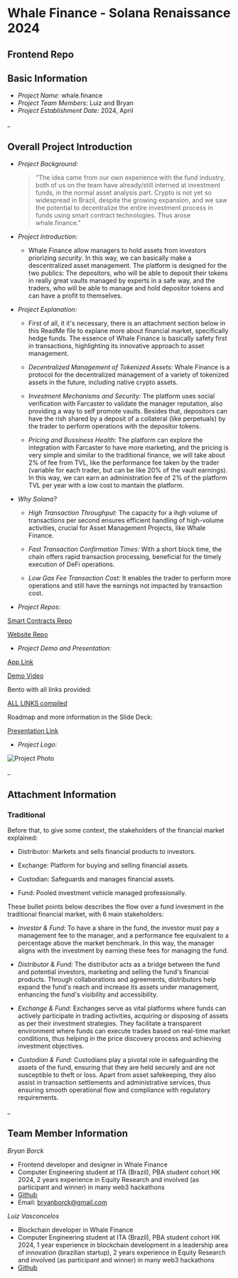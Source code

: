 # Whale Finance - Solana Renaissance 2024

## Frontend Repo

## Basic Information
- *Project Name:* whale.finance
- *Project Team Members:* Luiz and Bryan
- *Project Establishment Date:* 2024, April

_

## Overall Project Introduction
- *Project Background:*

   > "The idea came from our own experience with the fund industry, both of us on the team have already/still interned at investment funds, in the normal asset analysis part. Crypto is not yet so widespread in Brazil, despite the growing expansion, and we saw the potential to decentralize the entire investment process in funds using smart contract technologies. Thus arose whale.finance."

- *Project Introduction:*

  - Whale Finance allow managers to hold assets from investors priorizing *security*. In this way, we can basically make a descentralized asset management. The platform is designed for the two publics: The depositors, who will be able to deposit their tokens in really great vaults managed by experts in a safe way, and the traders, who will be able to manage and hold depositor tokens and can have a profit to themselves.

- *Project Explanation:*

  - First of all, it it's necessary, there is an attachment section below in this ReadMe file to explane more about financial market, specifically hedge funds. The essence of Whale Finance is basically safety first in transactions, highlighting its innovative approach to asset management.

  - *Decentralized Management of Tokenized Assets:* Whale Finance is a protocol for the decentralized management of a variety of tokenized assets in the future, including native crypto assets.

  - *Investment Mechanisms and Security:* The platform uses social verification with Farcaster to validate the manager reputation, also providing a way to self promote vaults. Besides that, depositors can have the rish shared by a deposit of a collateral (like perpetuals) by the trader to perform operations with the depositor tokens.

  - *Pricing and Bussiness Health:* The platform can explore the integration with Farcaster to have more marketing, and the pricing is very simple and similar to the traditional finance, we will take about 2% of fee from TVL, like the performance fee taken by the trader (variable for each trader, but can be like 20% of the vault earnings). In this way, we can earn an administration fee of 2% of the platform TVL per year with a low cost to mantain the platform.

- *Why Solana?*

  - *High Transaction Throughput:* The capacity for a ihgh volume of transactions per second ensures efficient handling of high-volume activities, crucial for Asset Management Projects, like Whale Finance.

  - *Fast Transaction Confirmation Times:* With a short block time, the chain offers rapid transaction processing, beneficial for the timely execution of DeFi operations.

  - *Low Gas Fee Transaction Cost:* It enables the trader to perform more operations and still have the earnings not impacted by transaction cost.

- *Project Repos:*

[Smart Contracts Repo](https://github.com/whale-finance-solana/programs)

[Website Repo](https://github.com/whale-finance-solana/solana-whale)

- *Project Demo and Presentation:*

[App Link](https://solana-whale.vercel.app/)

[Demo Video](https://youtu.be/YIdmGFUyFUM)

Bento with all links provided:

[ALL LINKS compiled](https://bento.me/whalebr)

Roadmap and more information in the Slide Deck:

[Presentation Link](https://www.canva.com/design/DAGBMtNrsx8/MHqC7L6fqzQqISKlFoRPVg/edit?utm_content=DAGBMtNrsx8&utm_campaign=designshare&utm_medium=link2&utm_source=sharebutton)

- *Project Logo:* 

![Project Photo](./src/assets/whale_logo_green.png)

_

## Attachment Information

### Traditional

Before that, to give some context, the stakeholders of the financial market explained:

  - Distributor: Markets and sells financial products to investors.
  
  - Exchange: Platform for buying and selling financial assets.
  
  - Custodian: Safeguards and manages financial assets.
  
  - Fund: Pooled investment vehicle managed professionally.
  
  These bullet points below describes the flow over a fund invesment in the traditional financial market, with 6 main stakeholders:
  
  - *Investor & Fund:* To have a share in the fund, the investor must pay a management fee to the manager, and a performance fee equivalent to a percentage above the market benchmark. In this way, the manager aligns with the investment by earning these fees for managing the fund.
  
  - *Distributor & Fund:* The distributor acts as a bridge between the fund and potential investors, marketing and selling the fund's financial products. Through collaborations and agreements, distributors help expand the fund's reach and increase its assets under management, enhancing the fund's visibility and accessibility.
  
  - *Exchange & Fund:* Exchanges serve as vital platforms where funds can actively participate in trading activities, acquiring or disposing of assets as per their investment strategies. They facilitate a transparent environment where funds can execute trades based on real-time market conditions, thus helping in the price discovery process and achieving investment objectives.
  
  - *Custodian & Fund:* Custodians play a pivotal role in safeguarding the assets of the fund, ensuring that they are held securely and are not susceptible to theft or loss. Apart from asset safekeeping, they also assist in transaction settlements and administrative services, thus ensuring smooth operational flow and compliance with regulatory requirements.

_

## Team Member Information
*Bryan Borck*

 - Frontend developer and designer in Whale Finance
 - Computer Engineering student at ITA (Brazil), PBA student cohort HK 2024, 2 years experience in Equity Research and involved (as participant and winner) in many web3 hackathons
 - [Github](https://github.com/BryanBorck)
 - Email: bryanborck@gmail.com

*Luiz Vasconcelos*

 - Blockchain developer in Whale Finance
 - Computer Engineering student at ITA (Brazil), PBA student cohort HK 2024, 1 year experience in blockchain development in a leadership area of innovation (brazilian startup), 2 years experience in Equity Research and involved (as participant and winner) in many web3 hackathons
 - [Github](https://github.com/luiz-lvj)
